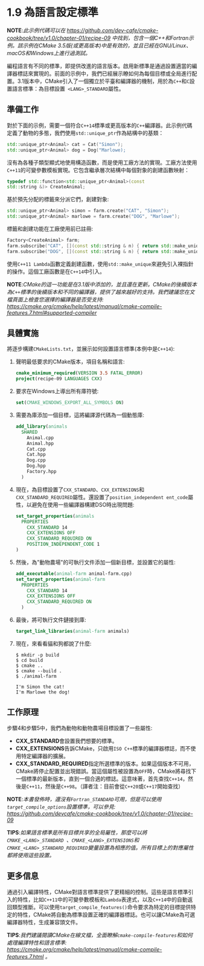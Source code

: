# 1.9 為語言設定標準

**NOTE**:*此示例代碼可以在 https://github.com/dev-cafe/cmake-cookbook/tree/v1.0/chapter-01/recipe-09 中找到，包含一個C++和Fortran示例。該示例在CMake 3.5版(或更高版本)中是有效的，並且已經在GNU/Linux、macOS和Windows上進行過測試。*

編程語言有不同的標準，即提供改進的語言版本。啟用新標準是通過設置適當的編譯器標誌來實現的。前面的示例中，我們已經展示瞭如何為每個目標或全局進行配置。3.1版本中，CMake引入了一個獨立於平臺和編譯器的機制，用於為`C++`和`C`設置語言標準：為目標設置` <LANG>_STANDARD`屬性。

## 準備工作

對於下面的示例，需要一個符合`C++14`標準或更高版本的`C++`編譯器。此示例代碼定義了動物的多態，我們使用`std::unique_ptr`作為結構中的基類：

```c++
std::unique_ptr<Animal> cat = Cat("Simon");
std::unique_ptr<Animal> dog = Dog("Marlowe);
```

沒有為各種子類型顯式地使用構造函數，而是使用工廠方法的實現。工廠方法使用`C++11`的可變參數模板實現。它包含繼承層次結構中每個對象的創建函數映射：

```c++
typedef std::function<std::unique_ptr<Animal>(const
std::string &)> CreateAnimal;
```

基於預先分配的標籤來分派它們，創建對象:

```c++
std::unique_ptr<Animal> simon = farm.create("CAT", "Simon");
std::unique_ptr<Animal> marlowe = farm.create("DOG", "Marlowe");
```

標籤和創建功能在工廠使用前已註冊:

```c++
Factory<CreateAnimal> farm;
farm.subscribe("CAT", [](const std::string & n) { return std::make_unique<Cat>(n); });
farm.subscribe("DOG", [](const std::string & n) { return std::make_unique<Dog>(n); });
```

使用`C++11 Lambda`函數定義創建函數，使用`std::make_unique`來避免引入裸指針的操作。這個工廠函數是在`C++14`中引入。

**NOTE**:*CMake的這一功能是在3.1版中添加的，並且還在更新。CMake的後續版本為`C++`標準的後續版本和不同的編譯器，提供了越來越好的支持。我們建議您在文檔頁面上檢查您選擇的編譯器是否受支持: https://cmake.org/cmake/help/latest/manual/cmake-compile-features.7.html#supported-compiler*

## 具體實施

將逐步構建`CMakeLists.txt`，並展示如何設置語言標準(本例中是`C++14`):

1. 聲明最低要求的CMake版本，項目名稱和語言:

   ```cmake
   cmake_minimum_required(VERSION 3.5 FATAL_ERROR)
   project(recipe-09 LANGUAGES CXX)
   ```

2. 要求在Windows上導出所有庫符號:

   ```cmake
   set(CMAKE_WINDOWS_EXPORT_ALL_SYMBOLS ON)
   ```

3. 需要為庫添加一個目標，這將編譯源代碼為一個動態庫:

   ```cmake
   add_library(animals
     SHARED
       Animal.cpp
       Animal.hpp
       Cat.cpp
       Cat.hpp
       Dog.cpp
       Dog.hpp
       Factory.hpp
     )
   ```

4. 現在，為目標設置了`CXX_STANDARD`、`CXX_EXTENSIONS`和`CXX_STANDARD_REQUIRED`屬性。還設置了`position_independent ent_code`屬性，以避免在使用一些編譯器構建DSO時出現問題:

   ```cmake
   set_target_properties(animals
     PROPERTIES
       CXX_STANDARD 14
       CXX_EXTENSIONS OFF
       CXX_STANDARD_REQUIRED ON
       POSITION_INDEPENDENT_CODE 1
   )
   ```

5. 然後，為"動物農場"的可執行文件添加一個新目標，並設置它的屬性:

   ```cmake
   add_executable(animal-farm animal-farm.cpp)
   set_target_properties(animal-farm
     PROPERTIES
       CXX_STANDARD 14
       CXX_EXTENSIONS OFF
       CXX_STANDARD_REQUIRED ON
     )
   ```

6. 最後，將可執行文件鏈接到庫:

   ```cmake
   target_link_libraries(animal-farm animals)
   ```

7. 現在，來看看貓和狗都說了什麼:

   ```shell
   $ mkdir -p build
   $ cd build
   $ cmake ..
   $ cmake --build .
   $ ./animal-farm
   
   I'm Simon the cat!
   I'm Marlowe the dog!
   ```

## 工作原理

步驟4和步驟5中，我們為動物和動物農場目標設置了一些屬性:

* **CXX_STANDARD**會設置我們想要的標準。
* **CXX_EXTENSIONS**告訴CMake，只啟用`ISO C++`標準的編譯器標誌，而不使用特定編譯器的擴展。
* **CXX_STANDARD_REQUIRED**指定所選標準的版本。如果這個版本不可用，CMake將停止配置並出現錯誤。當這個屬性被設置為`OFF`時，CMake將尋找下一個標準的最新版本，直到一個合適的標誌。這意味著，首先查找`C++14`，然後是`C++11`，然後是`C++98`。（譯者注：目前會從`C++20`或`C++17`開始查找）

**NOTE**:*本書發佈時，還沒有`Fortran_STANDARD`可用，但是可以使用`target_compile_options`設置標準，可以參見: https://github.com/devcafe/cmake-cookbook/tree/v1.0/chapter-01/recipe-09*

**TIPS**:*如果語言標準是所有目標共享的全局屬性，那麼可以將`CMAKE_<LANG>_STANDARD `、`CMAKE_<LANG>_EXTENSIONS`和`CMAKE_<LANG>_STANDARD_REQUIRED`變量設置為相應的值。所有目標上的對應屬性都將使用這些設置。*

## 更多信息

通過引入編譯特性，CMake對語言標準提供了更精細的控制。這些是語言標準引入的特性，比如`C++11`中的可變參數模板和`Lambda`表達式，以及`C++14`中的自動返回類型推斷。可以使用`target_compile_features()`命令要求為特定的目標提供特定的特性，CMake將自動為標準設置正確的編譯器標誌。也可以讓CMake為可選編譯器特性，生成兼容頭文件。

**TIPS**:*我們建議閱讀CMake在線文檔，全面瞭解`cmake-compile-features`和如何處理編譯特性和語言標準: https://cmake.org/cmake/help/latest/manual/cmake-compile-features.7.html 。*